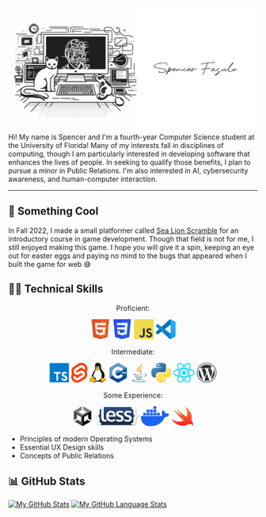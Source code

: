 <img src="images/Me!.png">
Hi! My name is Spencer and I'm a fourth-year Computer Science student at the University of Florida! Many of my interests fall in disciplines of computing, though I am particularly interested in developing software that enhances the lives of people. In seeking to qualify those benefits, I plan to pursue a minor in Public Relations. I'm also interested in AI, cybersecurity awareness, and human-computer interaction.

---

## 🦭 Something Cool
In Fall 2022, I made a small platformer called [Sea Lion Scramble](https://sls.fasulo.one/) for an introductory course in game development. Though that field is not for me, I still enjoyed making this game. I hope you will give it a spin, keeping an eye out for easter eggs and paying no mind to the bugs that appeared when I built the game for web 😅

## 👨‍💻 Technical Skills
<p align="center">Proficient:</p>
<p align="center">
  <a title="HTML5" href="https://html.spec.whatwg.org/multipage/"><img src="images/html5.png" height="40"></a>
  <a title="CSS3" href="https://developer.mozilla.org/en-US/docs/Web/CSS"><img src="images/css3.png" height="40"></a>
  <a title="Javascript" href="https://developer.mozilla.org/en-US/docs/Web/javascript"><img src="images/javascript.png" height="40"></a>
  <a title="Visual Studio Code" href="https://code.visualstudio.com/"><img src="images/vscode.png" height="40"></a>
</p>
<p align="center">Intermediate:</p>
<p align="center">
  <a title="Typescript" href="https://www.typescriptlang.org/"><img src="images/typescript.png" height="40"></a>
  <a title="Svelte" href="https://svelte.dev"><img src="images/svelte.png" height="40"></a>
  <a title="Linux" href="https://www.linuxfoundation.org/"><img src="images/Tux.png" height="40"></a>
  <a title="C++" href="https://isocpp.org/"><img src="images/cpp.png" height="40"></a>
  <a title="Java" href="https://www.java.com/"><img src="images/java.png" height="40"></a>
  <a title="Python" href="https://www.python.org/"><img src="images/python.png" height="40"></a>
  <a title="React" href="https://react.dev/"><img src="images/react.png" height="40"></a>
  <a title="WordPress" href="https://wordpress.org"><img src="images/wordpress.png" height="40"></a>
</p>
<p align="center">Some Experience:</p>
<p align="center">
  <a title="Unity" href="https://unity.com/"><img src="images/unity.png" height="40"></a>
  <a title="Less.js" href="https://lesscss.org/"><img src="images/less.png" height="40"></a>
  <a title="Docker" href="https://www.docker.com/"><img src="images/docker.png" height="40"></a>
  <a title="Swift" href="https://www.swift.org"><img src="images/swift.png" height="40"></a>
</p>

+ Principles of modern Operating Systems
+ Essential UX Design skills
+ Concepts of Public Relations

## 📊 GitHub Stats
[![My GitHub Stats](https://github-readme-stats.vercel.app/api/?username=spfncer&count_private=true&theme=transparent&showicons=true)]()
[![My GitHub Language Stats](https://github-readme-stats.vercel.app/api/top-langs/?username=spfncer&langs_count=5&theme=transparent)]()

<!--
**spfncer/spfncer** is a ✨ _special_ ✨ repository because its `README.md` (this file) appears on your GitHub profile.

Here are some ideas to get you started:

-...
- 👯 I’m looking to collaborate on ...
- 🤔 I’m looking for help with ...
- 💬 Ask me about ...
- 📫 How to reach me: ...
- 😄 Pronouns: ...
- ⚡ Fun fact: ...
-->
